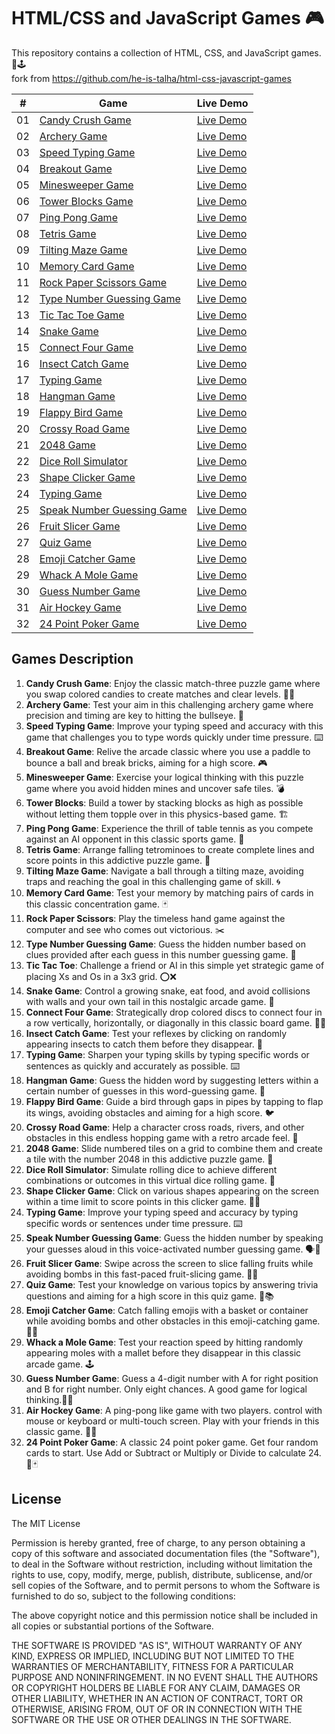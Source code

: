 # HTML/CSS and JavaScript Games 🎮

This repository contains a collection of HTML, CSS, and JavaScript games. 🎯🕹</br>
fork from https://github.com/he-is-talha/html-css-javascript-games

|  #  | Game                                           | Live Demo |
| :-: | ---------------------------------------------- | --------- |
| 01  | [Candy Crush Game](https://github.com/leoncoolmoon/html-css-javascript-games/tree/main/01-Candy-Crush-Game)     | [Live Demo](https://leoncoolmoon.github.io/html-css-javascript-games/01-Candy-Crush-Game/) |
| 02  | [Archery Game](https://github.com/leoncoolmoon/html-css-javascript-games/tree/main/02-Archery-Game)     | [Live Demo](https://leoncoolmoon.github.io/html-css-javascript-games/02-Archery-Game/) |
| 03  | [Speed Typing Game](https://github.com/leoncoolmoon/html-css-javascript-games/tree/main/03-Speed-Typing-Game) | [Live Demo](https://leoncoolmoon.github.io/html-css-javascript-games/03-Speed-Typing-Game/) |
| 04  | [Breakout Game](https://github.com/leoncoolmoon/html-css-javascript-games/tree/main/04-Breakout-Game)           | [Live Demo](https://leoncoolmoon.github.io/html-css-javascript-games/04-Breakout-Game/) |
| 05  | [Minesweeper Game](https://github.com/leoncoolmoon/html-css-javascript-games/tree/main/05-Minesweeper-Game)       | [Live Demo](https://leoncoolmoon.github.io/html-css-javascript-games/05-Minesweeper-Game/) |
| 06  | [Tower Blocks Game](https://github.com/leoncoolmoon/html-css-javascript-games/tree/main/06-Tower-Blocks) | [Live Demo](https://leoncoolmoon.github.io/html-css-javascript-games/06-Tower-Blocks/) |
| 07  | [Ping Pong Game](https://github.com/leoncoolmoon/html-css-javascript-games/tree/main/07-Ping-Pong-Game) | [Live Demo](https://leoncoolmoon.github.io/html-css-javascript-games/07-Ping-Pong-Game/) |
| 08  | [Tetris Game](https://github.com/leoncoolmoon/html-css-javascript-games/tree/main/08-Tetris-Game) | [Live Demo](https://leoncoolmoon.github.io/html-css-javascript-games/08-Tetris-Game/) |
| 09  | [Tilting Maze Game](https://github.com/leoncoolmoon/html-css-javascript-games/tree/main/09-Tilting-Maze-Game)       | [Live Demo](https://leoncoolmoon.github.io/html-css-javascript-games/09-Tilting-Maze-Game/) |
| 10  | [Memory Card Game](https://github.com/leoncoolmoon/html-css-javascript-games/tree/main/10-Memory-Card-Game)                   | [Live Demo](https://leoncoolmoon.github.io/html-css-javascript-games/10-Memory-Card-Game/) |
| 11  | [Rock Paper Scissors Game](https://github.com/leoncoolmoon/html-css-javascript-games/tree/main/11-Rock-Paper-Scissors)                   | [Live Demo](https://leoncoolmoon.github.io/html-css-javascript-games/11-Rock-Paper-Scissors/) |
| 12  | [Type Number Guessing Game](https://github.com/leoncoolmoon/html-css-javascript-games/tree/main/12-Type-Number-Guessing-Game)                   | [Live Demo](https://leoncoolmoon.github.io/html-css-javascript-games/12-Type-Number-Guessing-Game/) |
| 13  | [Tic Tac Toe Game](https://github.com/leoncoolmoon/html-css-javascript-games/tree/main/13-Tic-Tac-Toe)                   | [Live Demo](https://leoncoolmoon.github.io/html-css-javascript-games/13-Tic-Tac-Toe/) |
| 14  | [Snake Game](https://github.com/leoncoolmoon/html-css-javascript-games/tree/main/14-Snake-Game)                   | [Live Demo](https://leoncoolmoon.github.io/html-css-javascript-games/14-Snake-Game/) |
| 15  | [Connect Four Game](https://github.com/leoncoolmoon/html-css-javascript-games/tree/main/15-Connect-Four-Game)                   | [Live Demo](https://leoncoolmoon.github.io/html-css-javascript-games/15-Connect-Four-Game/) |
| 16  | [Insect Catch Game](https://github.com/leoncoolmoon/html-css-javascript-games/tree/main/16-Insect-Catch-Game)                   | [Live Demo](https://leoncoolmoon.github.io/html-css-javascript-games/16-Insect-Catch-Game/) |
| 17  | [Typing Game](https://github.com/leoncoolmoon/html-css-javascript-games/tree/main/17-Typing-Game)                   | [Live Demo](https://leoncoolmoon.github.io/html-css-javascript-games/17-Typing-Game/) |
| 18  | [Hangman Game](https://github.com/leoncoolmoon/html-css-javascript-games/tree/main/18-Hangman-Game)                   | [Live Demo](https://leoncoolmoon.github.io/html-css-javascript-games/18-Hangman-Game/) |
| 19  | [Flappy Bird Game](https://github.com/leoncoolmoon/html-css-javascript-games/tree/main/19-Flappy-Bird-Game)                   | [Live Demo](https://leoncoolmoon.github.io/html-css-javascript-games/19-Flappy-Bird-Game/) |
| 20  | [Crossy Road Game](https://github.com/leoncoolmoon/html-css-javascript-games/tree/main/20-Crossy-Road-Game)                   | [Live Demo](https://leoncoolmoon.github.io/html-css-javascript-games/20-Crossy-Road-Game/) |
| 21  | [2048 Game](https://github.com/leoncoolmoon/html-css-javascript-games/tree/main/21-2048-Game)                   | [Live Demo](https://leoncoolmoon.github.io/html-css-javascript-games/21-2048-Game/) |
| 22  | [Dice Roll Simulator](https://github.com/leoncoolmoon/html-css-javascript-games/tree/main/22-Dice-Roll-Simulator)                   | [Live Demo](https://leoncoolmoon.github.io/html-css-javascript-games/22-Dice-Roll-Simulator/) |
| 23  | [Shape Clicker Game](https://github.com/leoncoolmoon/html-css-javascript-games/tree/main/23-Shape-Clicker-Game)                   | [Live Demo](https://leoncoolmoon.github.io/html-css-javascript-games/23-Shape-Clicker-Game/) |
| 24  | [Typing Game](https://github.com/leoncoolmoon/html-css-javascript-games/tree/main/24-Typing-Game)                   | [Live Demo](https://leoncoolmoon.github.io/html-css-javascript-games/24-Typing-Game/) |
| 25  | [Speak Number Guessing Game](https://github.com/leoncoolmoon/html-css-javascript-games/tree/main/25-Speak-Number-Guessing-Game)                   | [Live Demo](https://leoncoolmoon.github.io/html-css-javascript-games/25-Speak-Number-Guessing-Game/) |
| 26  | [Fruit Slicer Game](https://github.com/leoncoolmoon/html-css-javascript-games/tree/main/26-Fruit-Slicer-Game)                   | [Live Demo](https://leoncoolmoon.github.io/html-css-javascript-games/26-Fruit-Slicer-Game/) |
| 27  | [Quiz Game](https://github.com/leoncoolmoon/html-css-javascript-games/tree/main/27-Quiz-Game)                   | [Live Demo](https://leoncoolmoon.github.io/html-css-javascript-games/27-Quiz-Game/) |
| 28  | [Emoji Catcher Game](https://github.com/leoncoolmoon/html-css-javascript-games/tree/main/28-Emoji-Catcher-Game)                   | [Live Demo](https://leoncoolmoon.github.io/html-css-javascript-games/28-Emoji-Catcher-Game/) |
| 29  | [Whack A Mole Game](https://github.com/leoncoolmoon/html-css-javascript-games/tree/main/29-Whack-A-Mole-Game)                   | [Live Demo](https://leoncoolmoon.github.io/html-css-javascript-games/29-Whack-A-Mole-Game/) |
| 30  | [Guess Number Game](https://github.com/leoncoolmoon/html-css-javascript-games/tree/main/30-Guess-Number-Game)                   | [Live Demo](https://leoncoolmoon.github.io/html-css-javascript-games/30-Guess-Number-Game/) |
| 31  | [Air Hockey Game](https://github.com/leoncoolmoon/html-css-javascript-games/tree/main/31-Air-Hockey-Game)                   | [Live Demo](https://leoncoolmoon.github.io/html-css-javascript-games/31-Air-Hockey-Game/) |
| 32  | [24 Point Poker Game](https://github.com/leoncoolmoon/html-css-javascript-games/tree/main/32-24-Point-Poker-Game)                   | [Live Demo](https://leoncoolmoon.github.io/html-css-javascript-games/32-24-Point-Poker-Game/) |
## Games Description

1. **Candy Crush Game**: Enjoy the classic match-three puzzle game where you swap colored candies to create matches and clear levels. 🍬🍭
2. **Archery Game**: Test your aim in this challenging archery game where precision and timing are key to hitting the bullseye. 🏹
3. **Speed Typing Game**: Improve your typing speed and accuracy with this game that challenges you to type words quickly under time pressure. ⌨️
4. **Breakout Game**: Relive the arcade classic where you use a paddle to bounce a ball and break bricks, aiming for a high score. 🎮
5. **Minesweeper Game**: Exercise your logical thinking with this puzzle game where you avoid hidden mines and uncover safe tiles. 💣
6. **Tower Blocks**: Build a tower by stacking blocks as high as possible without letting them topple over in this physics-based game. 🏗️
7. **Ping Pong Game**: Experience the thrill of table tennis as you compete against an AI opponent in this classic sports game. 🏓
8. **Tetris Game**: Arrange falling tetrominoes to create complete lines and score points in this addictive puzzle game. 🧱
9. **Tilting Maze Game**: Navigate a ball through a tilting maze, avoiding traps and reaching the goal in this challenging game of skill. 🌀
10. **Memory Card Game**: Test your memory by matching pairs of cards in this classic concentration game. 🃏
11. **Rock Paper Scissors**: Play the timeless hand game against the computer and see who comes out victorious. ✂️
12. **Type Number Guessing Game**: Guess the hidden number based on clues provided after each guess in this number guessing game. 🔢
13. **Tic Tac Toe**: Challenge a friend or AI in this simple yet strategic game of placing Xs and Os in a 3x3 grid. ⭕❌
14. **Snake Game**: Control a growing snake, eat food, and avoid collisions with walls and your own tail in this nostalgic arcade game. 🐍
15. **Connect Four Game**: Strategically drop colored discs to connect four in a row vertically, horizontally, or diagonally in this classic board game. 🔵🔴
16. **Insect Catch Game**: Test your reflexes by clicking on randomly appearing insects to catch them before they disappear. 🐞
17. **Typing Game**: Sharpen your typing skills by typing specific words or sentences as quickly and accurately as possible. ⌨️
18. **Hangman Game**: Guess the hidden word by suggesting letters within a certain number of guesses in this word-guessing game. 🎩
19. **Flappy Bird Game**: Guide a bird through gaps in pipes by tapping to flap its wings, avoiding obstacles and aiming for a high score. 🐦
20. **Crossy Road Game**: Help a character cross roads, rivers, and other obstacles in this endless hopping game with a retro arcade feel. 🚦
21. **2048 Game**: Slide numbered tiles on a grid to combine them and create a tile with the number 2048 in this addictive puzzle game. 🧩
22. **Dice Roll Simulator**: Simulate rolling dice to achieve different combinations or outcomes in this virtual dice rolling game. 🎲
23. **Shape Clicker Game**: Click on various shapes appearing on the screen within a time limit to score points in this clicker game. 🔷🔶
24. **Typing Game**: Improve your typing speed and accuracy by typing specific words or sentences under time pressure. ⌨️
25. **Speak Number Guessing Game**: Guess the hidden number by speaking your guesses aloud in this voice-activated number guessing game. 🗣️🔢
26. **Fruit Slicer Game**: Swipe across the screen to slice falling fruits while avoiding bombs in this fast-paced fruit-slicing game. 🍉🔪
27. **Quiz Game**: Test your knowledge on various topics by answering trivia questions and aiming for a high score in this quiz game. 🧠📚
28. **Emoji Catcher Game**: Catch falling emojis with a basket or container while avoiding bombs and other obstacles in this emoji-catching game. 🎯😄
29. **Whack a Mole Game**: Test your reaction speed by hitting randomly appearing moles with a mallet before they disappear in this classic arcade game. 🕹️
30. **Guess Number Game**: Guess a 4-digit number with A for right position and B for right number. Only eight chances. A good game for logical thinking.🧠🤖
31. **Air Hockey Game**: A ping-pong like game with two players. control with mouse or keyboard or multi-touch screen. Play with your friends in this classic game. 🏀🏑
32. **24 Point Poker Game**: A classic 24 point poker game. Get four random cards to start. Use Add or Subtract or Multiply or Divide to calculate 24. 🎲🃏

## License

The MIT License

Permission is hereby granted, free of charge, to any person obtaining a copy
of this software and associated documentation files (the "Software"), to deal
in the Software without restriction, including without limitation the rights
to use, copy, modify, merge, publish, distribute, sublicense, and/or sell
copies of the Software, and to permit persons to whom the Software is
furnished to do so, subject to the following conditions:

The above copyright notice and this permission notice shall be included in
all copies or substantial portions of the Software.

THE SOFTWARE IS PROVIDED "AS IS", WITHOUT WARRANTY OF ANY KIND, EXPRESS OR
IMPLIED, INCLUDING BUT NOT LIMITED TO THE WARRANTIES OF MERCHANTABILITY,
FITNESS FOR A PARTICULAR PURPOSE AND NONINFRINGEMENT. IN NO EVENT SHALL THE
AUTHORS OR COPYRIGHT HOLDERS BE LIABLE FOR ANY CLAIM, DAMAGES OR OTHER
LIABILITY, WHETHER IN AN ACTION OF CONTRACT, TORT OR OTHERWISE, ARISING FROM,
OUT OF OR IN CONNECTION WITH THE SOFTWARE OR THE USE OR OTHER DEALINGS IN
THE SOFTWARE.

